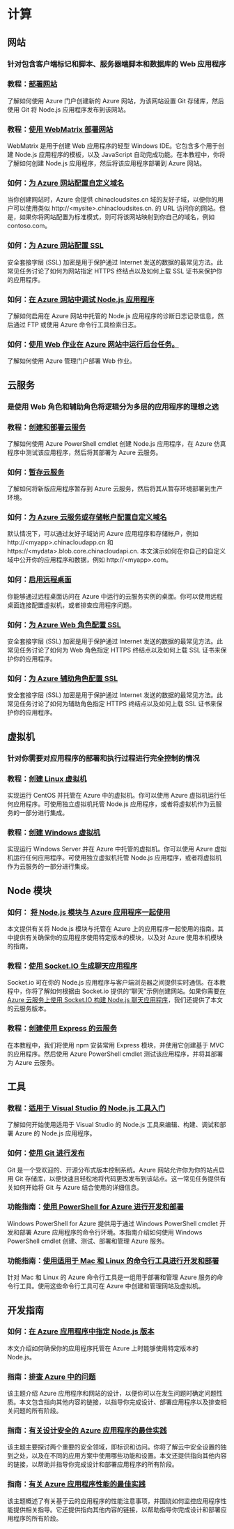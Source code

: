 <properties pageTitle="Nodejs-计算 - Azure 微软云" metakeywords="" description="" services="" documentationCenter="nodejs" authors="" manager="Tiffena" editor="EricChen"/>
<tags ms.service="" ms.date="" wacn.date="04/11/2015"/>


<h1 id="menu-nodejs-compute">计算</h1>
<h2 id="header-0">网站</h2>
<h3>针对包含客户端标记和脚本、服务器端脚本和数据库的 Web 应用程序</h3>
<h3>教程：<a href="/documentation/articles/web-sites-nodejs-develop-deploy-mac/">部署网站</a></h3>
<p>了解如何使用 Azure 门户创建新的 Azure 网站，为该网站设置 Git 存储库，然后使用 Git 将 Node.js 应用程序发布到该网站。</p>
<h3>教程：<a href="/documentation/articles/web-sites-nodejs-use-webmatrix/">使用 WebMatrix 部署网站</a></h3>
<p>WebMatrix 是用于创建 Web 应用程序的轻型 Windows IDE。它包含多个用于创建 Node.js 应用程序的模板，以及 JavaScript 自动完成功能。在本教程中，你将了解如何创建 Node.js 应用程序，然后将该应用程序部署到 Azure 网站。</p>
<h3>如何：<a href="/documentation/articles/web-sites-custom-domain-name/">为 Azure 网站配置自定义域名</a></h3>
<p>当你创建网站时，Azure 会提供 chinacloudsites.cn 域的友好子域，以便你的用户可以使用类似 http://&lt;mysite&gt;.chinacloudsites.cn. 的 URL 访问你的网站。但是，如果你将网站配置为标准模式，则可将该网站映射到你自己的域名，例如 contoso.com。</p>
<h3>如何：<a href="/documentation/articles/web-sites-configure-ssl-certificate/">为 Azure 网站配置 SSL</a></h3>
<p>安全套接字层 (SSL) 加密是用于保护通过 Internet 发送的数据的最常见方法。此常见任务讨论了如何为网站指定 HTTPS 终结点以及如何上载 SSL 证书来保护你的应用程序。</p>
<h3>如何：<a href="/documentation/articles/web-sites-nodejs-debug/">在 Azure 网站中调试 Node.js 应用程序</a></h3>
<p>了解如何启用在 Azure 网站中托管的 Node.js 应用程序的诊断日志记录信息，然后通过 FTP 或使用 Azure 命令行工具检索日志。</p>
<h3>如何：<a href="/documentation/articles/web-sites-create-web-jobs/">使用 Web 作业在 Azure 网站中运行后台任务。</a></h3>
<p>了解如何使用 Azure 管理门户部署 Web 作业。</p>
<h2 id="header-1">云服务</h2>
<h3>是使用 Web 角色和辅助角色将逻辑分为多层的应用程序的理想之选</h3>
<h3>教程：<a href="/documentation/articles/cloud-services-nodejs-develop-deploy-app/">创建和部署云服务</a></h3>
<p>了解如何使用 Azure PowerShell cmdlet 创建 Node.js 应用程序，在 Azure 仿真程序中测试该应用程序，然后将其部署为 Azure 云服务。</p>
<h3>如何：<a href="/documentation/articles/cloud-services-nodejs-stage-application/">暂存云服务</a></h3>
<p>了解如何将新版应用程序暂存到 Azure 云服务，然后将其从暂存环境部署到生产环境。</p>
<h3>如何：<a href="/documentation/articles/cloud-services-custom-domain-name/">为 Azure 云服务或存储帐户配置自定义域名</a></h3>
<p>默认情况下，可以通过友好子域访问 Azure 应用程序和存储帐户，例如 http://&lt;myapp&gt;.chinacloudapp.cn 和 https://&lt;mydata&gt;.blob.core.chinacloudapi.cn. 本文演示如何在你自己的自定义域中公开你的应用程序和数据，例如 http://&lt;myapp&gt;.com。</p>
<h3>如何：<a href="/documentation/articles/cloud-services-nodejs-enable-remote-desktop/">启用远程桌面</a></h3>
<p>你能够通过远程桌面访问在 Azure 中运行的云服务实例的桌面。你可以使用远程桌面连接配置虚拟机，或者排查应用程序问题。</p>
<h3>如何：<a href="/documentation/articles/cloud-services-configure-ssl-certificate/">为 Azure Web 角色配置 SSL</a></h3>
<p>安全套接字层 (SSL) 加密是用于保护通过 Internet 发送的数据的最常见方法。此常见任务讨论了如何为 Web 角色指定 HTTPS 终结点以及如何上载 SSL 证书来保护你的应用程序。</p>
<h3>如何：<a href="/documentation/articles/cloud-services-nodejs-configure-ssl-certficate-worker-role/">为 Azure 辅助角色配置 SSL</a></h3>
<p>安全套接字层 (SSL) 加密是用于保护通过 Internet 发送的数据的最常见方法。此常见任务讨论了如何为辅助角色指定 HTTPS 终结点以及如何上载 SSL 证书来保护你的应用程序。</p>
<h2 id="header-2">虚拟机</h2>
<h3>针对你需要对应用程序的部署和执行过程进行完全控制的情况</h3>
<h3>教程：<a href="/documentation/articles/virtual-machines-linux-tutorial-portal-rm/">创建 Linux 虚拟机</a></h3>
<p>实现运行 CentOS 并托管在 Azure 中的虚拟机。你可以使用 Azure 虚拟机运行任何应用程序。可使用独立虚拟机托管 Node.js 应用程序，或者将虚拟机作为云服务的一部分进行集成。</p>
<h3>教程：<a href="/documentation/articles/virtual-machines-windows-tutorial/">创建 Windows 虚拟机</a></h3>
<p>实现运行 Windows Server 并在 Azure 中托管的虚拟机。你可以使用 Azure 虚拟机运行任何应用程序。可使用独立虚拟机托管 Node.js 应用程序，或者将虚拟机作为云服务的一部分进行集成。</p>
<h2 id="header-3">Node 模块</h2>
<h3>如何： <a href="/documentation/articles/nodejs-use-node-modules-azure-apps/">将 Node.js 模块与 Azure 应用程序一起使用</a></h3>
<p>本文提供有关将 Node.js 模块与托管在 Azure 上的应用程序一起使用的指南。其中提供有关确保你的应用程序使用特定版本的模块，以及对 Azure 使用本机模块的指南。</p>
<h3>教程：<a href="/documentation/articles/web-sites-nodejs-chat-app-socketio/">使用 Socket.IO 生成聊天应用程序</a></h3>
<p>Socket.io 可在你的 Node.js 应用程序与客户端浏览器之间提供实时通信。在本教程中，你将了解如何根据由 Socket.io 提供的&ldquo;聊天&rdquo;示例创建网站。如果你需要<a href="/develop/nodejs/tutorials/app-using-socketio/">在 Azure 云服务上使用 Socket.IO 构建 Node.js 聊天应用程序</a>，我们还提供了本文的云服务版本。</p>
<h3>教程：<a href="/documentation/articles/cloud-services-nodejs-develop-deploy-express-app/">创建使用 Express 的云服务</a></h3>
<p>在本教程中，我们将使用 npm 安装常用 Express 模块，并使用它创建基于 MVC 的应用程序。然后使用 Azure PowerShell cmdlet 测试该应用程序，并将其部署为 Azure 云服务。</p>
<h2 id="header-4">工具</h2>
<h3>教程：<a href="https://nodejstools.codeplex.com/documentation">适用于 Visual Studio 的 Node.js 工具入门</a></h3>
<p>了解如何开始使用适用于 Visual Studio 的 Node.js 工具来编辑、构建、调试和部署 Azure 的 Node.js 应用程序。</p>
<h3>如何：<a href="/documentation/articles/web-sites-publish-source-control/">使用 Git 进行发布</a></h3>
<p>Git 是一个受欢迎的、开源分布式版本控制系统。Azure 网站允许你为你的站点启用 Git 存储库，以便快速且轻松地将代码更改发布到该站点。这一常见任务提供有关如何开始将 Git 与 Azure 结合使用的详细信息。</p>
<h3>功能指南：<a href="/documentation/articles/install-configure-powershell/">使用 PowerShell for Azure 进行开发和部署</a></h3>
<p>Windows PowerShell for Azure 提供用于通过 Windows PowerShell cmdlet 开发和部署 Azure 应用程序的命令行环境。本指南介绍如何使用 Windows PowerShell cmdlet 创建、测试、部署和管理 Azure 服务。</p>
<h3>功能指南：<a href="/documentation/articles/xplat-cli/">使用适用于 Mac 和 Linux 的命令行工具进行开发和部署</a></h3>
<p>针对 Mac 和 Linux 的 Azure 命令行工具是一组用于部署和管理 Azure 服务的命令行工具。使用这些命令行工具可在 Azure 中创建和管理网站及虚拟机。</p>
<h2 id="header-5">开发指南</h2>
<h3>如何：<a href="/documentation/articles/nodejs-specify-node-version-azure-apps/">在 Azure 应用程序中指定 Node.js 版本</a></h3>
<p>本文介绍如何确保你的应用程序托管在 Azure 上时能够使用特定版本的 Node.js。</p>
<h3>指南：<a href="/documentation/articles/best-practices-troubleshooting/">排查 Azure 中的问题</a></h3>
<p>该主题介绍 Azure 应用程序和网站的设计，以便你可以在发生问题时确定问题性质。本文包含指向其他内容的链接，以指导你完成设计、部署应用程序以及排查相关问题的所有阶段。</p>
<h3>指南：<a href="/documentation/articles/best-practices-security/">有关设计安全的 Azure 应用程序的最佳实践</a></h3>
<p>该主题主要探讨两个重要的安全领域，即标识和访问。你将了解云中安全设置的独到之处，以及在不同的应用方案中使用哪些功能和设置。本文还提供指向其他内容的链接，以帮助并指导你完成设计和部署应用程序的所有阶段。</p>
<h3>指南：<a href="/documentation/articles/best-practices-performance/">有关 Azure 应用程序性能的最佳实践</a></h3>
<p>该主题概述了有关基于云的应用程序的性能注意事项，并围绕如何监控应用程序性能提供相关指导。它还提供指向其他内容的链接，以帮助指导你完成设计和部署应用程序的所有阶段。</p>
